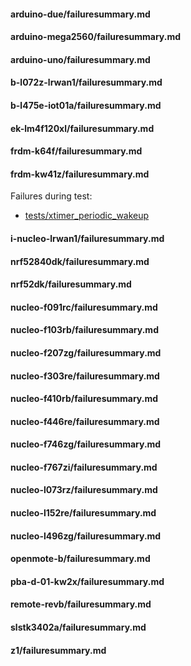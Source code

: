 #### arduino-due/failuresummary.md


#### arduino-mega2560/failuresummary.md


#### arduino-uno/failuresummary.md


#### b-l072z-lrwan1/failuresummary.md


#### b-l475e-iot01a/failuresummary.md


#### ek-lm4f120xl/failuresummary.md


#### frdm-k64f/failuresummary.md


#### frdm-kw41z/failuresummary.md

Failures during test:
- [tests/xtimer_periodic_wakeup](frdm-kw41z/tests/xtimer_periodic_wakeup/test.failed)

#### i-nucleo-lrwan1/failuresummary.md


#### nrf52840dk/failuresummary.md


#### nrf52dk/failuresummary.md


#### nucleo-f091rc/failuresummary.md


#### nucleo-f103rb/failuresummary.md


#### nucleo-f207zg/failuresummary.md


#### nucleo-f303re/failuresummary.md


#### nucleo-f410rb/failuresummary.md


#### nucleo-f446re/failuresummary.md


#### nucleo-f746zg/failuresummary.md


#### nucleo-f767zi/failuresummary.md


#### nucleo-l073rz/failuresummary.md


#### nucleo-l152re/failuresummary.md


#### nucleo-l496zg/failuresummary.md


#### openmote-b/failuresummary.md


#### pba-d-01-kw2x/failuresummary.md


#### remote-revb/failuresummary.md


#### slstk3402a/failuresummary.md


#### z1/failuresummary.md


